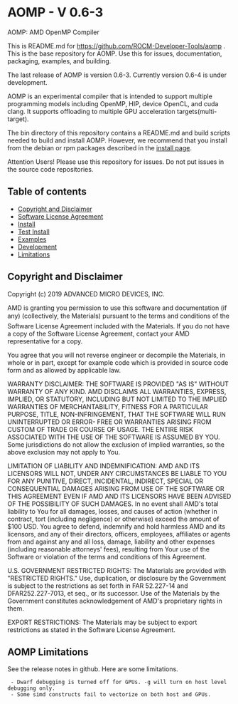 AOMP - V 0.6-3
==============

AOMP:  AMD OpenMP Compiler

This is README.md for https://github.com/ROCM-Developer-Tools/aomp .  This is the base repository for AOMP. Use this for issues, documentation, packaging, examples, and building.

The last release of AOMP is version 0.6-3.  Currently version 0.6-4 is under development.

AOMP is an experimental compiler that is intended to support multiple programming models including OpenMP,
HIP, device OpenCL, and cuda clang.  It supports offloading to multiple GPU acceleration targets(multi-target).

The bin directory of this repository contains a README.md and build scripts needed to build and install AOMP. However, we recommend that you install from the debian or rpm packages described in the [install page](docs/INSTALL.md).

Attention Users!  Please use this repository for issues. Do not put issues in the source code repositories.

Table of contents
-----------------

- [Copyright and Disclaimer](#Copyright)
- [Software License Agreement](LICENSE)
- [Install](docs/INSTALL.md)
- [Test Install](docs/TESTINSTALL.md)
- [Examples](examples)
- [Development](bin/README.md)
- [Limitations](#Limitations)

## Copyright and Disclaimer

<A NAME="Copyright">

Copyright (c) 2019 ADVANCED MICRO DEVICES, INC.

AMD is granting you permission to use this software and documentation (if any) (collectively, the 
Materials) pursuant to the terms and conditions of the Software License Agreement included with the 
Materials.  If you do not have a copy of the Software License Agreement, contact your AMD 
representative for a copy.

You agree that you will not reverse engineer or decompile the Materials, in whole or in part, except for 
example code which is provided in source code form and as allowed by applicable law.

WARRANTY DISCLAIMER: THE SOFTWARE IS PROVIDED "AS IS" WITHOUT WARRANTY OF ANY 
KIND.  AMD DISCLAIMS ALL WARRANTIES, EXPRESS, IMPLIED, OR STATUTORY, INCLUDING BUT NOT 
LIMITED TO THE IMPLIED WARRANTIES OF MERCHANTABILITY, FITNESS FOR A PARTICULAR 
PURPOSE, TITLE, NON-INFRINGEMENT, THAT THE SOFTWARE WILL RUN UNINTERRUPTED OR ERROR-
FREE OR WARRANTIES ARISING FROM CUSTOM OF TRADE OR COURSE OF USAGE.  THE ENTIRE RISK 
ASSOCIATED WITH THE USE OF THE SOFTWARE IS ASSUMED BY YOU.  Some jurisdictions do not 
allow the exclusion of implied warranties, so the above exclusion may not apply to You. 

LIMITATION OF LIABILITY AND INDEMNIFICATION:  AMD AND ITS LICENSORS WILL NOT, 
UNDER ANY CIRCUMSTANCES BE LIABLE TO YOU FOR ANY PUNITIVE, DIRECT, INCIDENTAL, 
INDIRECT, SPECIAL OR CONSEQUENTIAL DAMAGES ARISING FROM USE OF THE SOFTWARE OR THIS 
AGREEMENT EVEN IF AMD AND ITS LICENSORS HAVE BEEN ADVISED OF THE POSSIBILITY OF SUCH 
DAMAGES.  In no event shall AMD's total liability to You for all damages, losses, and 
causes of action (whether in contract, tort (including negligence) or otherwise) 
exceed the amount of $100 USD.  You agree to defend, indemnify and hold harmless 
AMD and its licensors, and any of their directors, officers, employees, affiliates or 
agents from and against any and all loss, damage, liability and other expenses 
(including reasonable attorneys' fees), resulting from Your use of the Software or 
violation of the terms and conditions of this Agreement.  

U.S. GOVERNMENT RESTRICTED RIGHTS: The Materials are provided with "RESTRICTED RIGHTS." 
Use, duplication, or disclosure by the Government is subject to the restrictions as set 
forth in FAR 52.227-14 and DFAR252.227-7013, et seq., or its successor.  Use of the 
Materials by the Government constitutes acknowledgement of AMD's proprietary rights in them.

EXPORT RESTRICTIONS: The Materials may be subject to export restrictions as stated in the 
Software License Agreement.

## AOMP Limitations

<A NAME="Limitations">

See the release notes in github.  Here are some limitations. 

```
 - Dwarf debugging is turned off for GPUs. -g will turn on host level debugging only.
 - Some simd constructs fail to vectorize on both host and GPUs.  
```
